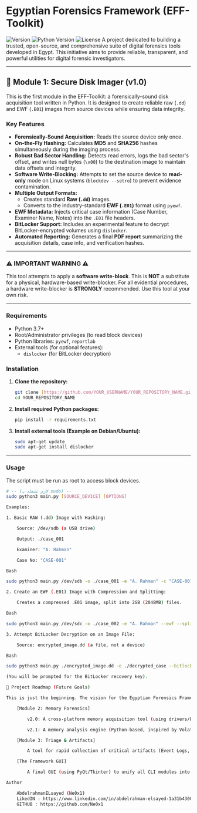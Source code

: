 # Egyptian Forensics Framework (EFF-Toolkit)

![Version](https://img.shields.io/badge/version-v1.0-blue)
![Python Version](https://img.shields.io/badge/python-3.7+-brightgreen)
![License](https://img.shields.io/badge/license-MIT-orange)
A project dedicated to building a trusted, open-source, and comprehensive suite of digital forensics tools developed in Egypt. This initiative aims to provide reliable, transparent, and powerful utilities for digital forensic investigators.

---

## 🚩 Module 1: Secure Disk Imager (v1.0)

This is the first module in the EFF-Toolkit: a forensically-sound disk acquisition tool written in Python. It is designed to create reliable raw (`.dd`) and EWF (`.E01`) images from source devices while ensuring data integrity.

### Key Features

* **Forensically-Sound Acquisition:** Reads the source device only once.
* **On-the-Fly Hashing:** Calculates **MD5** and **SHA256** hashes simultaneously during the imaging process.
* **Robust Bad Sector Handling:** Detects read errors, logs the bad sector's offset, and writes null bytes (`\x00`) to the destination image to maintain data offsets and integrity.
* **Software Write-Blocking:** Attempts to set the source device to **read-only** mode on Linux systems (`blockdev --setro`) to prevent evidence contamination.
* **Multiple Output Formats:**
    * Creates standard **Raw (`.dd`)** images.
    * Converts to the industry-standard **EWF (`.E01`)** format using `pyewf`.
* **EWF Metadata:** Injects critical case information (Case Number, Examiner Name, Notes) into the `.E01` file headers.
* **BitLocker Support:** Includes an experimental feature to decrypt BitLocker-encrypted volumes using `dislocker`.
* **Automated Reporting:** Generates a final **PDF report** summarizing the acquisition details, case info, and verification hashes.

---

### ⚠️ IMPORTANT WARNING ⚠️

This tool attempts to apply a **software write-block**. This is **NOT** a substitute for a physical, hardware-based write-blocker. For all evidential procedures, a hardware write-blocker is **STRONGLY** recommended. Use this tool at your own risk.

---

### Requirements

* Python 3.7+
* Root/Administrator privileges (to read block devices)
* Python libraries: `pyewf`, `reportlab`
* External tools (for optional features):
    * `dislocker` (for BitLocker decryption)

### Installation

1.  **Clone the repository:**
    ```bash
    git clone [https://github.com/YOUR_USERNAME/YOUR_REPOSITORY_NAME.git](https://github.com/YOUR_USERNAME/YOUR_REPOSITORY_NAME.git)
    cd YOUR_REPOSITORY_NAME
    ```

2.  **Install required Python packages:**
    ```bash
    pip install -r requirements.txt
    ```

3.  **Install external tools (Example on Debian/Ubuntu):**
    ```bash
    sudo apt-get update
    sudo apt-get install dislocker
    ```

---

### Usage

The script must be run as root to access block devices.

```bash
# -- (لازم تشغله بـ sudo) --
sudo python3 main.py [SOURCE_DEVICE] [OPTIONS]

Examples:

1. Basic RAW (.dd) Image with Hashing:

    Source: /dev/sdb (a USB drive)

    Output: ./case_001

    Examiner: "A. Rahman"

    Case No: "CASE-001"

Bash

sudo python3 main.py /dev/sdb -o ./case_001 -e "A. Rahman" -c "CASE-001"

2. Create an EWF (.E01) Image with Compression and Splitting:

    Creates a compressed .E01 image, split into 2GB (2048MB) files.

Bash

sudo python3 main.py /dev/sdc -o ./case_002 -e "A. Rahman" --ewf --split 2048 --compress best

3. Attempt BitLocker Decryption on an Image File:

    Source: encrypted_image.dd (a file, not a device)

Bash

sudo python3 main.py ./encrypted_image.dd -o ./decrypted_case --bitlocker

(You will be prompted for the BitLocker recovery key).

🚀 Project Roadmap (Future Goals)

This is just the beginning. The vision for the Egyptian Forensics Framework includes:

    [Module 2: Memory Forensics]

        v2.0: A cross-platform memory acquisition tool (using drivers/LKM).

        v2.1: A memory analysis engine (Python-based, inspired by Volatility) to parse memory dumps for processes, network connections, and artifacts.

    [Module 3: Triage & Artifacts]

        A tool for rapid collection of critical artifacts (Event Logs, Registry, Prefetch, etc.) from live systems.

    [The Framework GUI]

        A final GUI (using PyQt/Tkinter) to unify all CLI modules into a single, user-friendly application.

Author

    AbdelrahmanELsayed (Ne0x1)
    LikedIN : https://www.linkedin.com/in/abdelrahman-elsayed-1a31b4300
    GITHUB : https://github.com/Ne0x1
    
